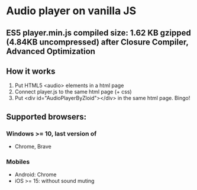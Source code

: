 # Audio player on vanilla JS

## ES5 player.min.js compiled size: 1.62 KB gzipped (4.84KB uncompressed) after Closure Compiler, Advanced Optimization

<h2>How it works</h2>   
<ol>
  <li>Put HTML5 &lt;audio&gt; elements in a html page</li>
  <li>Connect player.js to the same html page (+ css)</li>
  <li>Put &lt;div id="AudioPlayerByZloid"&gt;&lt;/div&gt; in the same html page. Bingo!</li>
</ol>

<h2>Supported browsers:</h2>
<h3>Windows >= 10, last version of</h3>
<ul>
  <li>Chrome, Brave</li>
</ul>
<h3>Mobiles</h3>
<ul>  
  <li>Android: Chrome</li>  
  <li>iOS >= 15: without sound muting</li>
</ul>
